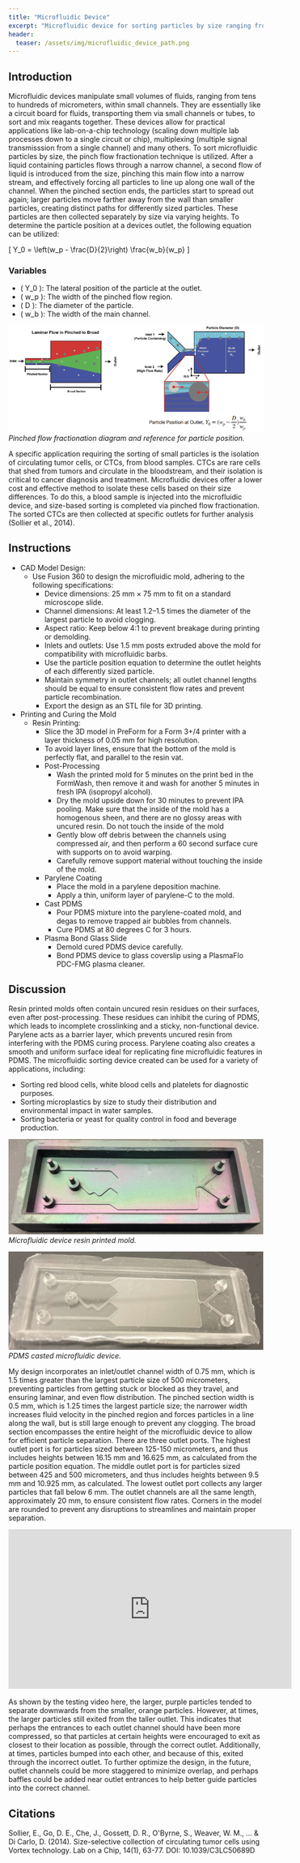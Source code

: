 ```yaml
---
title: "Microfluidic Device"
excerpt: "Microfluidic device for sorting particles by size ranging from 125 – 150 μm, and 425 – 500 μm."
header:
  teaser: /assets/img/microfluidic_device_path.png
---
```


## Introduction 

Microfluidic devices manipulate small volumes of fluids, ranging from tens to hundreds of micrometers, within small channels. They are essentially like a circuit board for fluids, transporting them via small channels or tubes, to sort and mix reagants together. These devices allow for practical applications like lab-on-a-chip technology (scaling down multiple lab processes down to a single circuit or chip), multiplexing (multiple signal transmisssion from a single channel) and many others. To sort microfluidic particles by size, the pinch flow fractionation technique is utilized. After a liquid containing particles flows through a narrow channel, a second flow of liquid is introduced from the size, pinching this main flow into a narrow stream, and effectively forcing all particles to line up along one wall of the channel. When the pinched section ends, the particles start to spread out again; larger particles move farther away from the wall than smaller particles, creating distinct paths for differently sized particles. These particles are then collected separately by size via varying heights. To determine the particle position at a devices outlet, the following equation can be utilized: 

\[ Y_0 = \left(w_p - \frac{D}{2}\right) \frac{w_b}{w_p} \]

### Variables

- \( Y_0 \): The lateral position of the particle at the outlet.
- \( w_p \): The width of the pinched flow region.
- \( D \): The diameter of the particle.
- \( w_b \): The width of the main channel.

![Pinched Flow Diagram](/assets/img/pinched_flow_diagram.png)
*Pinched flow fractionation diagram and reference for particle position.*

A specific application requiring the sorting of small particles is the isolation of circulating tumor cells, or CTCs, from blood samples. CTCs are rare cells that shed from tumors and circulate in the bloodstream, and their isolation is critical to cancer diagnosis and treatment. Microfluidic devices offer a lower cost and effective method to isolate these cells based on their size differences. To do this, a blood sample is injected into the microfluidic device, and size-based sorting is completed via pinched flow fractionation. The sorted CTCs are then collected at specific outlets for further analysis (Sollier et al., 2014). 

## Instructions
* CAD Model Design:
  * Use Fusion 360 to design the microfluidic mold, adhering to the following specifications:
    * Device dimensions: 25 mm × 75 mm to fit on a standard microscope slide.
    * Channel dimensions: At least 1.2–1.5 times the diameter of the largest particle to avoid clogging.
    * Aspect ratio: Keep below 4:1 to prevent breakage during printing or demolding.
    * Inlets and outlets: Use 1.5 mm posts extruded above the mold for compatibility with microfluidic barbs.
    * Use the particle position equation to determine the outlet heights of each differently sized particle. 
    * Maintain symmetry in outlet channels; all outlet channel lengths should be equal to ensure consistent flow rates and prevent particle recombination.
    * Export the design as an STL file for 3D printing.
* Printing and Curing the Mold
  * Resin Printing:
    * Slice the 3D model in PreForm for a Form 3+/4 printer with a layer thickness of 0.05 mm for high resolution. 
    * To avoid layer lines, ensure that the bottom of the mold is perfectly flat, and parallel to the resin vat. 
    * Post-Processing
      * Wash the printed mold for 5 minutes on the print bed in the FormWash, then remove it and wash for another 5 minutes in fresh IPA (isopropyl alcohol).
      * Dry the mold upside down for 30 minutes to prevent IPA pooling. Make sure that the inside of the mold has a homogenous sheen, and there are no glossy areas with uncured resin. Do not touch the inside of the mold
      * Gently blow off debris between the channels using compressed air, and then perform a 60 second surface cure with supports on to avoid warping.
      * Carefully remove support material without touching the inside of the mold.
    * Parylene Coating 
      * Place the mold in a parylene deposition machine.
      * Apply a thin, uniform layer of parylene-C to the mold.
    * Cast PDMS
      * Pour PDMS mixture into the parylene-coated mold, and degas to remove trapped air bubbles from channels.
      * Cure PDMS at 80 degrees C for 3 hours. 
    * Plasma Bond Glass Slide
      * Demold cured PDMS device carefully. 
      * Bond PDMS device to glass coverslip using a PlasmaFlo PDC-FMG plasma cleaner.

## Discussion
Resin printed molds often contain uncured resin residues on their surfaces, even after post-processing. These residues can inhibit the curing of PDMS, which leads to incomplete crosslinking and a sticky, non-functional device. Parylene acts as a barrier layer, which prevents uncured resin from interfering with the PDMS curing process. Parylene coating also creates a smooth and uniform surface ideal for replicating fine microfluidic features in PDMS. The microfluidic sorting device created can be used for a variety of applications, including: 
  * Sorting red blood cells, white blood cells and platelets for diagnostic purposes.
  * Sorting microplastics by size to study their distribution and environmental impact in water samples.
  * Sorting bacteria or yeast for quality control in food and beverage production.

![Microfluidic Device Mold](/assets/img/ufluidic_mold.jpg)
*Microfluidic device resin printed mold.*

![PDMS](/assets/img/PDMS.jpg)
*PDMS casted microfluidic device.*

My design incorporates an inlet/outlet channel width of 0.75 mm, which is 1.5 times greater than the largest particle size of 500 micrometers, preventing particles from getting stuck or blocked as they travel, and ensuring laminar, and even flow distribution. The pinched section width is 0.5 mm, which is 1.25 times the largest particle size; the narrower width increases fluid velocity in the pinched region and forces particles in a line along the wall, but is still large enough to prevent any clogging. The broad section encompasses the entire height of the microfluidic device to allow for efficient particle separation. There are three outlet ports. The highest outlet port is for particles sized between 125-150 micrometers, and thus includes heights between 16.15 mm and 16.625 mm, as calculated from the particle position equation. The middle outlet port is for particles sized between 425 and 500 micrometers, and thus includes heights between 9.5 mm and 10.925 mm, as calculated. The lowest outlet port collects any larger particles that fall below 6 mm. The outlet channels are all the same length, approximately 20 mm, to ensure consistent flow rates. Corners in the model are rounded to prevent any disruptions to streamlines and maintain proper separation. 

<iframe width="560" height="315" src="https://www.youtube.com/embed/2dfsqMubH2U" frameborder="0" allow="accelerometer; autoplay; clipboard-write; encrypted-media; gyroscope; picture-in-picture" allowfullscreen></iframe>

As shown by the testing video here, the larger, purple particles tended to separate downwards from the smaller, orange particles. However, at times, the larger particles still exited from the taller outlet. This indicates that perhaps the entrances to each outlet channel should have been more compressed, so that particles at certain heights were encouraged to exit as closest to their location as possible, through the correct outlet. Additionally, at times, particles bumped into each other, and because of this, exited through the incorrect outlet. To further optimize the design, in the future, outlet channels could be more staggered to minimize overlap, and perhaps baffles could be added near outlet entrances to help better guide particles into the correct channel.  

## Citations

Sollier, E., Go, D. E., Che, J., Gossett, D. R., O'Byrne, S., Weaver, W. M., ... & Di Carlo, D. (2014). Size-selective collection of circulating tumor cells using Vortex technology. Lab on a Chip, 14(1), 63-77. DOI: 10.1039/C3LC50689D
